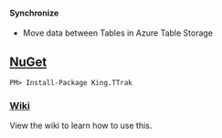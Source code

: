 #### Synchronize
+ Move data between Tables in Azure Table Storage


## [NuGet](https://www.nuget.org/packages/King.TTrak/)
```
PM> Install-Package King.TTrak
```

### [Wiki](https://github.com/jefking/King.T-Trak/wiki)
View the wiki to learn how to use this.
